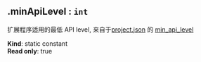 <a name="module_miot/Package--module.exports.minApiLevel"></a>

## .minApiLevel : <code>int</code>
扩展程序适用的最低 API level, 来自于[project.json](project.json) 的 [min_api_level](min_api_level)

**Kind**: static constant  
**Read only**: true  
